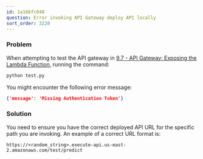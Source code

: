 ```yaml
---
id: 1a166fc048
question: Error invoking API Gateway deploy API locally
sort_order: 3220
---
```


### Problem

When attempting to test the API gateway in [9.7 - API Gateway: Exposing the Lambda Function](https://www.youtube.com/watch?v=wyZ9aqQOXvs&list=PL3MmuxUbc_hIhxl5Ji8t4O6lPAOpHaCLR), running the command:

```bash
python test.py
```

You might encounter the following error message:

```json
{'message': 'Missing Authentication Token'}
```

### Solution

You need to ensure you have the correct deployed API URL for the specific path you are invoking. An example of a correct URL format is:

```
https://<random_string>.execute-api.us-east-2.amazonaws.com/test/predict
```